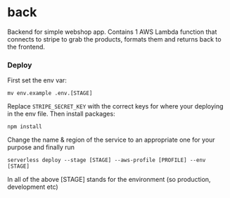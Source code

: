 # back

Backend for simple webshop app. Contains 1 AWS Lambda function that connects to stripe to grab the products, formats them and returns back to the frontend.

### Deploy

First set the env var:
```
mv env.example .env.[STAGE]
```
Replace `STRIPE_SECRET_KEY` with the correct keys for where your deploying in the env file. Then install packages:
```
npm install
```

Change the name & region of the service to an appropriate one for your purpose and finally run
```
serverless deploy --stage [STAGE] --aws-profile [PROFILE] --env [STAGE]
```

In all of the above [STAGE] stands for the environment (so production, development etc)